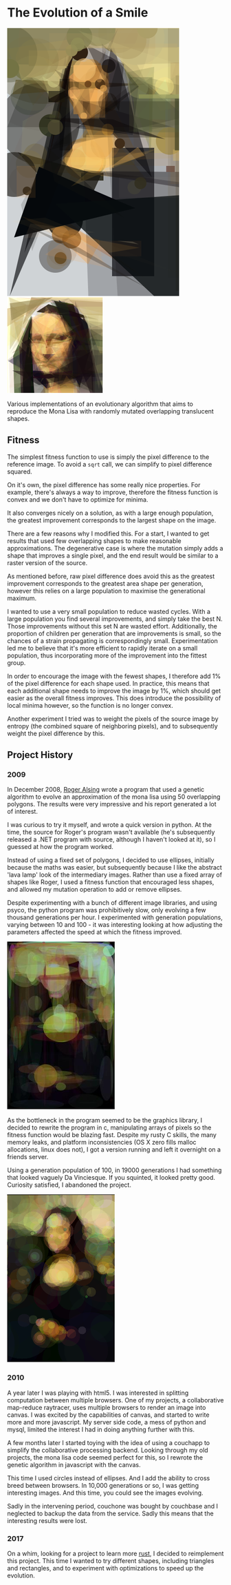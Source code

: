 # The Evolution of a Smile

![Fitness 36M](./images/36m.svg)
![Fitness 11M, triangles only, face](./images/11m-triangles-small.svg)

Various implementations of an evolutionary algorithm that aims to
reproduce the Mona Lisa with randomly mutated overlapping translucent shapes.

## Fitness

The simplest fitness function to use is simply the pixel difference to the
reference image. To avoid a `sqrt` call, we can simplify to pixel difference
squared.

On it's own, the pixel difference has some really nice properties. For example,
there's always a way to improve, therefore the fitness function is convex and we
don't have to optimize for minima.

It also converges nicely on a solution, as with a large enough population, the
greatest improvement corresponds to the largest shape on the image.

There are a few reasons why I modified this. For a start, I wanted to get
results that used few overlapping shapes to make reasonable approximations. The
degenerative case is where the mutation simply adds a shape that improves a
single pixel, and the end result would be similar to a raster version of the
source.

As mentioned before, raw pixel difference does avoid this as the greatest
improvement corresponds to the greatest area shape per generation, however this
relies on a large population to maximise the generational maximum.

I wanted to use a very small population to reduce wasted cycles. With a large
population you find several improvements, and simply take the best N. Those
improvements without this set N are wasted effort. Additionally, the proportion
of children per generation that are improvements is small, so the chances of a
strain propagating is correspondingly small. Experimentation led me to believe
that it's more efficient to rapidly iterate on a small population, thus
incorporating more of the improvement into the fittest group.

In order to encourage the image with the fewest shapes, I therefore add 1% of
the pixel difference for each shape used. In practice, this means that each
additional shape needs to improve the image by 1%, which should get easier as
the overall fitness improves. This does introduce the possibility of local
minima however, so the function is no longer convex.

Another experiment I tried was to weight the pixels of the source image by
entropy (the combined square of neighboring pixels), and to subsequently weight 
the pixel difference by this.

## Project History

### 2009
In December 2008, [Roger Alsing](http://rogeralsing.com/2008/12/07/genetic-programming-evolution-of-mona-lisa/)
wrote a program that used a genetic algorithm to evolve an approximation of the
mona lisa using 50 overlapping polygons. The results were very impressive and
his report generated a lot of interest.

I was curious to try it myself, and wrote a quick version in python. At the
time, the source for Roger's program wasn't available (he's subsequently
released a .NET program with source, although I haven't looked at it), so I
guessed at how the program worked.

Instead of using a fixed set of polygons, I decided to use ellipses, initially
because the maths was easier, but subsequently because I like the abstract 'lava
lamp' look of the intermediary images. Rather than use a fixed array of shapes
like Roger, I used a fitness function that encouraged less shapes, and allowed
my mutation operation to add or remove ellipses.

Despite experimenting with a bunch of different image libraries, and using
psyco, the python program was prohibitively slow, only evolving a few thousand
generations per hour. I experimented with generation populations, varying
between 10 and 100 - it was interesting looking at how adjusting the parameters
affected the speed at which the fitness improved.

![One of the python versions](./images/mutation-64225.jpg)

As the bottleneck in the program seemed to be the graphics library, I decided to
rewrite the program in c, manipulating arrays of pixels so the fitness
function would be blazing fast. Despite my rusty C skills, the many memory
leaks, and platform inconsistencies (OS X zero fills malloc allocations, linux
does not), I got a version running and left it overnight on a friends server.

Using a generation population of 100, in 19000 generations I had something that
looked vaguely Da Vinciesque. If you squinted, it looked pretty good. Curiosity
satisfied, I abandoned the project.

![The result from the C Program](./images/19690.png)


### 2010
A year later I was playing with html5. I was interested in splitting computation
between multiple browsers. One of my projects, a collaborative map-reduce
raytracer, uses multiple browsers to render an image into canvas. I was excited by
the capabilities of canvas, and started to write more and more javascript. My
server side code, a mess of python and mysql, limited the interest I had in
doing anything further with this.

A few months later I started toying with the idea of using a couchapp to simplify
the collaborative processing backend. Looking through my old projects, the mona
lisa code seemed perfect for this, so I rewrote the genetic algorithm in
javascript with the canvas.

This time I used circles instead of ellipses. And I add the ability to cross
breed between browsers. In 10,000 generations or so, I was getting interesting
images. And this time, you could see the images evolving.

Sadly in the intervening period, couchone was bought by couchbase and I
neglected to backup the data from the service. Sadly this means that the
interesting results were lost.

### 2017

On a whim, looking for a project to learn more [rust](rust-lang.org), I decided
to reimplement this project. This time I wanted to try different shapes,
including triangles and rectangles, and to experiment with optimizations to
speed up the evolution.





